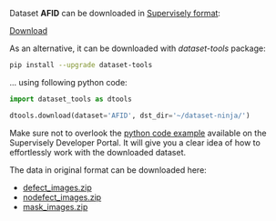 Dataset **AFID** can be downloaded in [Supervisely format](https://developer.supervisely.com/api-references/supervisely-annotation-json-format):

 [Download](https://assets.supervisely.com/supervisely-supervisely-assets-public/teams_storage/F/M/7h/vOxmFXIstnecXOiaSgYK6r1tkNM0y9IQubUG7GROpWpiWH8bqQ42GM1cadk1LOja5dzd8cpry4tHRxJhSP2K7I32bLAx2DuRagwbYitHZkxjJwFEpuPCELK22Fll.tar)

As an alternative, it can be downloaded with *dataset-tools* package:
``` bash
pip install --upgrade dataset-tools
```

... using following python code:
``` python
import dataset_tools as dtools

dtools.download(dataset='AFID', dst_dir='~/dataset-ninja/')
```
Make sure not to overlook the [python code example](https://developer.supervisely.com/getting-started/python-sdk-tutorials/iterate-over-a-local-project) available on the Supervisely Developer Portal. It will give you a clear idea of how to effortlessly work with the downloaded dataset.

The data in original format can be downloaded here:

- [defect_images.zip](https://newweb.aitex.es/wp-content/uploads/2019/07/Defect_images.7z)
- [nodefect_images.zip](https://newweb.aitex.es/wp-content/uploads/2019/07/NODefect_images.7z)
- [mask_images.zip](https://newweb.aitex.es/wp-content/uploads/2019/07/Mask_images.7z)
